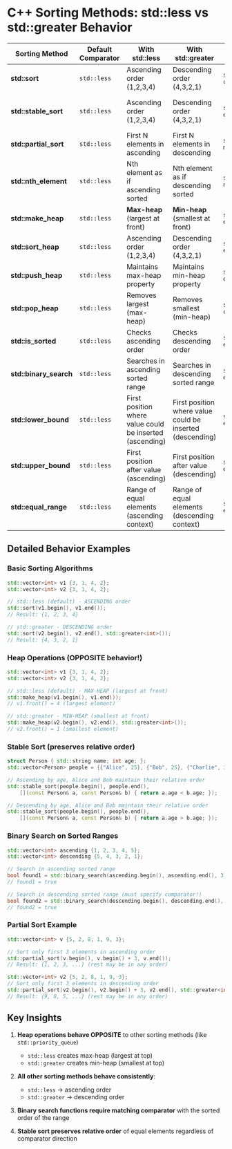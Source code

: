 # C++ Sorting Methods: std::less vs std::greater Behavior

| Sorting Method | Default Comparator | With std::less | With std::greater | Usage Pattern | Notes |
|----------------|-------------------|----------------|------------------|---------------|--------|
| **std::sort** | `std::less` | Ascending order (1,2,3,4) | Descending order (4,3,2,1) | `std::sort(begin, end, comp)` | Modifies container in-place |
| **std::stable_sort** | `std::less` | Ascending order (1,2,3,4) | Descending order (4,3,2,1) | `std::stable_sort(begin, end, comp)` | Preserves relative order of equal elements |
| **std::partial_sort** | `std::less` | First N elements in ascending | First N elements in descending | `std::partial_sort(begin, middle, end, comp)` | Only sorts first N elements |
| **std::nth_element** | `std::less` | Nth element as if ascending sorted | Nth element as if descending sorted | `std::nth_element(begin, nth, end, comp)` | Partitions around nth element |
| **std::make_heap** | `std::less` | **Max-heap** (largest at front) | **Min-heap** (smallest at front) | `std::make_heap(begin, end, comp)` | **OPPOSITE behavior like priority_queue!** |
| **std::sort_heap** | `std::less` | Ascending order (1,2,3,4) | Descending order (4,3,2,1) | `std::sort_heap(begin, end, comp)` | Converts heap to sorted range |
| **std::push_heap** | `std::less` | Maintains max-heap property | Maintains min-heap property | `std::push_heap(begin, end, comp)` | Adds element to heap |
| **std::pop_heap** | `std::less` | Removes largest (max-heap) | Removes smallest (min-heap) | `std::pop_heap(begin, end, comp)` | Removes top of heap |
| **std::is_sorted** | `std::less` | Checks ascending order | Checks descending order | `std::is_sorted(begin, end, comp)` | Returns bool for sorted check |
| **std::binary_search** | `std::less` | Searches in ascending sorted range | Searches in descending sorted range | `std::binary_search(begin, end, value, comp)` | Requires pre-sorted range |
| **std::lower_bound** | `std::less` | First position where value could be inserted (ascending) | First position where value could be inserted (descending) | `std::lower_bound(begin, end, value, comp)` | Returns iterator |
| **std::upper_bound** | `std::less` | First position after value (ascending) | First position after value (descending) | `std::upper_bound(begin, end, value, comp)` | Returns iterator |
| **std::equal_range** | `std::less` | Range of equal elements (ascending context) | Range of equal elements (descending context) | `std::equal_range(begin, end, value, comp)` | Returns pair of iterators |

## Detailed Behavior Examples

### Basic Sorting Algorithms
```cpp
std::vector<int> v1 {3, 1, 4, 2};
std::vector<int> v2 {3, 1, 4, 2};

// std::less (default) - ASCENDING order
std::sort(v1.begin(), v1.end());
// Result: {1, 2, 3, 4}

// std::greater - DESCENDING order
std::sort(v2.begin(), v2.end(), std::greater<int>());
// Result: {4, 3, 2, 1}
```

### Heap Operations (OPPOSITE behavior!)
```cpp
std::vector<int> v1 {3, 1, 4, 2};
std::vector<int> v2 {3, 1, 4, 2};

// std::less (default) - MAX-HEAP (largest at front)
std::make_heap(v1.begin(), v1.end());
// v1.front() = 4 (largest element)

// std::greater - MIN-HEAP (smallest at front)
std::make_heap(v2.begin(), v2.end(), std::greater<int>());
// v2.front() = 1 (smallest element)
```

### Stable Sort (preserves relative order)
```cpp
struct Person { std::string name; int age; };
std::vector<Person> people = {{"Alice", 25}, {"Bob", 25}, {"Charlie", 30}};

// Ascending by age, Alice and Bob maintain their relative order
std::stable_sort(people.begin(), people.end(),
    [](const Person& a, const Person& b) { return a.age < b.age; });

// Descending by age, Alice and Bob maintain their relative order
std::stable_sort(people.begin(), people.end(),
    [](const Person& a, const Person& b) { return a.age > b.age; });
```

### Binary Search on Sorted Ranges
```cpp
std::vector<int> ascending {1, 2, 3, 4, 5};
std::vector<int> descending {5, 4, 3, 2, 1};

// Search in ascending sorted range
bool found1 = std::binary_search(ascending.begin(), ascending.end(), 3);
// found1 = true

// Search in descending sorted range (must specify comparator!)
bool found2 = std::binary_search(descending.begin(), descending.end(), 3, std::greater<int>());
// found2 = true
```

### Partial Sort Example
```cpp
std::vector<int> v {5, 2, 8, 1, 9, 3};

// Sort only first 3 elements in ascending order
std::partial_sort(v.begin(), v.begin() + 3, v.end());
// Result: {1, 2, 3, ...} (rest may be in any order)

std::vector<int> v2 {5, 2, 8, 1, 9, 3};
// Sort only first 3 elements in descending order
std::partial_sort(v2.begin(), v2.begin() + 3, v2.end(), std::greater<int>());
// Result: {9, 8, 5, ...} (rest may be in any order)
```

## Key Insights

1. **Heap operations behave OPPOSITE** to other sorting methods (like `std::priority_queue`)
   - `std::less` creates max-heap (largest at top)
   - `std::greater` creates min-heap (smallest at top)

2. **All other sorting methods behave consistently**:
   - `std::less` → ascending order
   - `std::greater` → descending order

3. **Binary search functions require matching comparator** with the sorted order of the range

4. **Stable sort preserves relative order** of equal elements regardless of comparator direction
